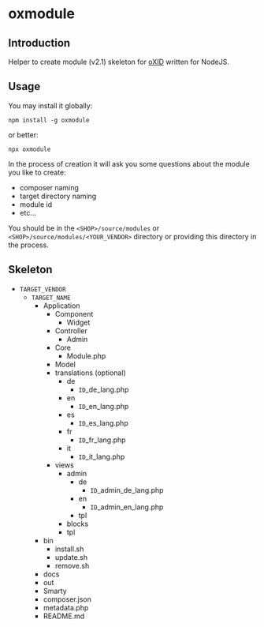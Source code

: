 # oxmodule

## Introduction

Helper to create module (v2.1) skeleton for [oXID](https://www.oxid-esales.com/) written for NodeJS.

## Usage
You may install it globally:

    npm install -g oxmodule

or better:
    
    npx oxmodule

In the process of creation it will ask you some questions about the module you like to create:
- composer naming
- target directory naming
- module id
- etc...

You should be in the `<SHOP>/source/modules` or `<SHOP>/source/modules/<YOUR_VENDOR>` directory or providing this directory in the process.

## Skeleton
- `TARGET_VENDOR`
    - `TARGET_NAME`
      - Application
        - Component
          - Widget
        - Controller
          - Admin
        - Core
          - Module.php
        - Model
        - translations (optional)
          - de
            - `ID`_de_lang.php
          - en
            - `ID`_en_lang.php
          - es
            - `ID`_es_lang.php
          - fr
            - `ID`_fr_lang.php
          - it
            - `ID`_it_lang.php
        - views
          - admin
            - de
              - `ID`_admin_de_lang.php
            - en
              - `ID`_admin_en_lang.php
            - tpl
          - blocks
          - tpl
      - bin
        - install.sh
        - update.sh
        - remove.sh
      - docs
      - out
      - Smarty
      - composer.json
      - metadata.php
      - README.md
